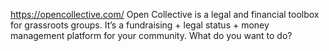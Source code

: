 
https://opencollective.com/
Open Collective is a legal and financial toolbox for grassroots groups. It’s a fundraising + legal status + money management platform for your community. What do you want to do?